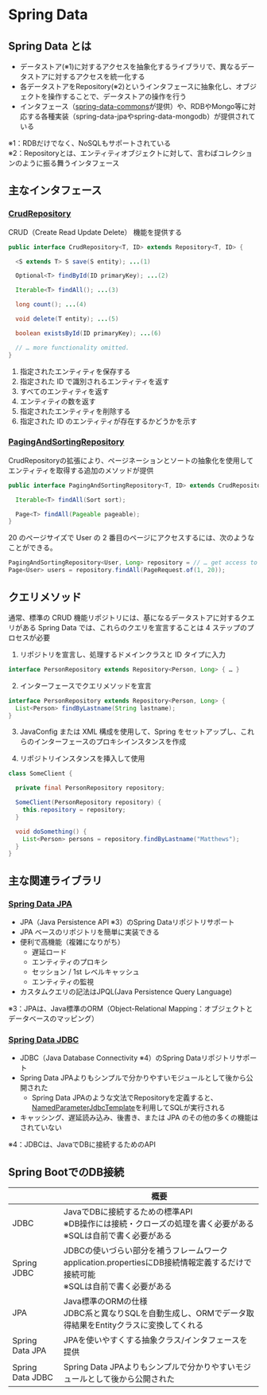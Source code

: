 # Spring Data

## Spring Data とは

- データストア(※1)に対するアクセスを抽象化するライブラリで、異なるデータストアに対するアクセスを統一化する
- 各データストアをRepository(※2)というインタフェースに抽象化し、オブジェクトを操作することで、データストアの操作を行う
- インタフェース（[spring-data-commons](https://github.com/spring-projects/spring-data-commons)が提供）や、RDBやMongo等に対応する各種実装（spring-data-jpaやspring-data-mongodb）が提供されている

※1：RDBだけでなく、NoSQLもサポートされている<br>
※2：Repositoryとは、エンティティオブジェクトに対して、言わばコレクションのように振る舞うインタフェース

## 主なインタフェース

### [CrudRepository](https://spring.pleiades.io/spring-data/commons/docs/current/api/org/springframework/data/repository/CrudRepository.html)

CRUD（Create Read Update Delete） 機能を提供する

```Java
public interface CrudRepository<T, ID> extends Repository<T, ID> {

  <S extends T> S save(S entity); ...(1)

  Optional<T> findById(ID primaryKey); ...(2)

  Iterable<T> findAll(); ...(3)

  long count(); ...(4)

  void delete(T entity); ...(5)

  boolean existsById(ID primaryKey); ...(6)

  // … more functionality omitted.
}
```

1. 指定されたエンティティを保存する
2. 指定された ID で識別されるエンティティを返す
3. すべてのエンティティを返す
4. エンティティの数を返す
5. 指定されたエンティティを削除する
6. 指定された ID のエンティティが存在するかどうかを示す

### [PagingAndSortingRepository](https://spring.pleiades.io/spring-data/commons/docs/current/api/org/springframework/data/repository/PagingAndSortingRepository.html)

CrudRepositoryの拡張により、ページネーションとソートの抽象化を使用してエンティティを取得する追加のメソッドが提供

```Java
public interface PagingAndSortingRepository<T, ID> extends CrudRepository<T, ID> {

  Iterable<T> findAll(Sort sort);

  Page<T> findAll(Pageable pageable);
}
```

20 のページサイズで User の 2 番目のページにアクセスするには、次のようなことができる。

```Java
PagingAndSortingRepository<User, Long> repository = // … get access to a bean
Page<User> users = repository.findAll(PageRequest.of(1, 20));
```

## クエリメソッド

通常、標準の CRUD 機能リポジトリには、基になるデータストアに対するクエリがある
Spring Data では、これらのクエリを宣言することは 4 ステップのプロセスが必要

1. リポジトリを宣言し、処理するドメインクラスと ID タイプに入力

```Java
interface PersonRepository extends Repository<Person, Long> { … }
```

2. インターフェースでクエリメソッドを宣言

```Java
interface PersonRepository extends Repository<Person, Long> {
  List<Person> findByLastname(String lastname);
}

```

3. JavaConfig または XML 構成を使用して、Spring をセットアップし、これらのインターフェースのプロキシインスタンスを作成

4. リポジトリインスタンスを挿入して使用

```Java
class SomeClient {

  private final PersonRepository repository;

  SomeClient(PersonRepository repository) {
    this.repository = repository;
  }

  void doSomething() {
    List<Person> persons = repository.findByLastname("Matthews");
  }
}
```

## 主な関連ライブラリ

### [Spring Data JPA](https://spring.pleiades.io/spring-data/jpa/docs/current/reference/html/#reference)

- JPA（Java Persistence API ※3）のSpring Dataリポジトリサポート
- JPA ベースのリポジトリを簡単に実装できる
- 便利で高機能（複雑になりがち）
    - 遅延ロード
    - エンティティのプロキシ
    - セッション / 1st レベルキャッシュ
    - エンティティの監視
- カスタムクエリの記法はJPQL(Java Persistence Query Language)

※3：JPAは、Java標準のORM（Object-Relational Mapping：オブジェクトとデータベースのマッピング）

### [Spring Data JDBC](https://spring.pleiades.io/spring-data/jdbc/docs/current/reference/html/#reference)

- JDBC（Java Database Connectivity ※4）のSpring Dataリポジトリサポート
- Spring Data JPAよりもシンプルで分かりやすいモジュールとして後から公開された
    - Spring Data JPAのような文法でRepositoryを定義すると、[NamedParameterJdbcTemplate](https://spring.pleiades.io/spring-framework/docs/current/reference/html/data-access.html#jdbc-NamedParameterJdbcTemplate)を利用してSQLが実行される
- キャッシング、遅延読み込み、後書き、または JPA のその他の多くの機能はされていない

※4：JDBCは、JavaでDBに接続するためのAPI

## Spring BootでのDB接続

|  | 概要 |
|---|---|
| JDBC | JavaでDBに接続するための標準API<br>※DB操作には接続・クローズの処理を書く必要がある<br>※SQLは自前で書く必要がある |
| Spring JDBC |	JDBCの使いづらい部分を補うフレームワーク<br>application.propertiesにDB接続情報定義するだけで接続可能<br>※SQLは自前で書く必要がある |
| JPA |	Java標準のORMの仕様<br>JDBC系と異なりSQLを自動生成し、ORMでデータ取得結果をEntityクラスに変換してくれる |
| Spring Data JPA	| JPAを使いやすくする抽象クラス/インタフェースを提供 |
| Spring Data JDBC	| Spring Data JPAよりもシンプルで分かりやすいモジュールとして後から公開された |
